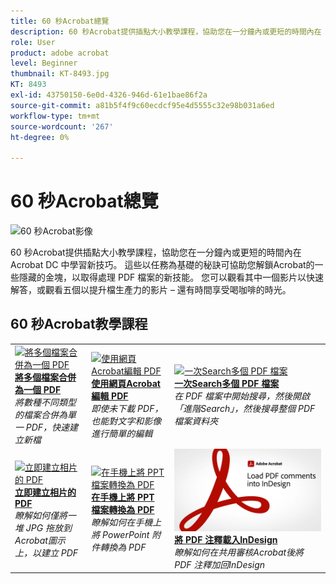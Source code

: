 ```yaml
---
title: 60 秒Acrobat總覽
description: 60 秒Acrobat提供插點大小教學課程，協助您在一分鐘內或更短的時間內在 Acrobat DC 中學習新技巧
role: User
product: adobe acrobat
level: Beginner
thumbnail: KT-8493.jpg
KT: 8493
exl-id: 43750150-6e0d-4326-946d-61e1bae86f2a
source-git-commit: a81b5f4f9c60ecdcf95e4d5555c32e98b031a6ed
workflow-type: tm+mt
source-wordcount: '267'
ht-degree: 0%

---
```


# 60 秒Acrobat總覽

![60 秒Acrobat影像](../assets/Hero-60sec.png)

60 秒Acrobat提供插點大小教學課程，協助您在一分鐘內或更短的時間內在 Acrobat DC 中學習新技巧。 這些以任務為基礎的秘訣可協助您解鎖Acrobat的一些隱藏的金塊，以取得處理 PDF 檔案的新技能。 您可以觀看其中一個影片以快速解答，或觀看五個以提升檔生產力的影片 – 還有時間享受喝咖啡的時光。

## 60 秒Acrobat教學課程

<table style="table-layout:fixed">
<tr>
  <td>
    <a href="combine-to-one-pdf.md">
      <img alt="將多個檔案合併為一個 PDF" src="../assets/60sec_Combine_1280.jpg" />
    </a>
    <div>
    <a href="combine-to-one-pdf.md"><strong>將多個檔案合併為一個 PDF</strong></a>
    </div>
    <em>將數種不同類型的檔案合併為單一 PDF，快速建立新檔</em>
    <br>
  </td>
  <td>
    <a href="edit.md">
      <img alt="使用網頁Acrobat編輯 PDF" src="../assets/60sec_Edit_1280.jpg" />
    </a>
    <div>
    <a href="edit.md"><strong>使用網頁Acrobat編輯 PDF</strong></a>
    </div>
    <em>即使未下載 PDF，也能對文字和影像進行簡單的編輯</em>
    <br>
  </td>
  <td>
    <a href="search.md">
      <img alt="一次Search多個 PDF 檔案" src="../assets/60sec_Search_1280.jpg" />
    </a>
    <div>
     <a href="search.md"><strong>一次Search多個 PDF 檔案</strong></a>
    </div>
    <em>在 PDF 檔案中開始搜尋，然後開啟「進階Search」，然後搜尋整個 PDF 檔案資料夾</em>
    <br>
  </td>
</tr>
<tr>
  <td>
    <a href="photo.md">
      <img alt="立即建立相片的 PDF" src="../assets/60sec_Photo_1280.jpg" />
    </a>
    <div>
    <a href="photo.md"><strong>立即建立相片的 PDF</strong></a>
    </div>
    <em>瞭解如何僅將一堆 JPG 拖放到Acrobat圖示上，以建立 PDF</em>
    <br>
  </td>
  <td>
    <a href="phone.md">
      <img alt="在手機上將 PPT 檔案轉換為 PDF" src="../assets/60sec_Phone_1280.jpg" />
    </a>
    <div>
    <a href="phone.md"><strong>在手機上將 PPT 檔案轉換為 PDF</strong></a>
    </div>
    <em>瞭解如何在手機上將 PowerPoint 附件轉換為 PDF</em>
    <br>
  </td>  
 <td>
    <a href="indesign.md">
      <img alt="將 PDF 注釋載入InDesign" src="../assets/60sec_InDesign_1280.jpg" />
    </a>
    <div>
    <a href="indesign.md"><strong>將 PDF 注釋載入InDesign</strong></a>
    </div>
    <em>瞭解如何在共用審核Acrobat後將 PDF 注釋加回InDesign</em>
    <br>
  </td>  
</tr>
</table>